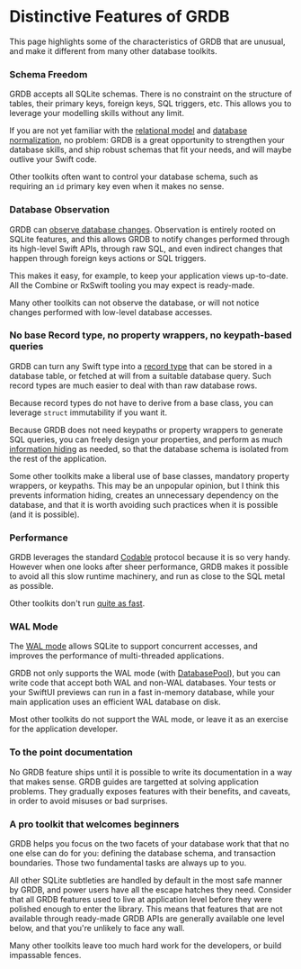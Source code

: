 Distinctive Features of GRDB
============================

This page highlights some of the characteristics of GRDB that are unusual, and make it different from many other database toolkits.

### Schema Freedom

GRDB accepts all SQLite schemas. There is no constraint on the structure of tables, their primary keys, foreign keys, SQL triggers, etc. This allows you to leverage your modelling skills without any limit.

If you are not yet familiar with the [relational model](https://en.wikipedia.org/wiki/Relational_model) and [database normalization](https://en.wikipedia.org/wiki/Database_normalization), no problem: GRDB is a great opportunity to strengthen your database skills, and ship robust schemas that fit your needs, and will maybe outlive your Swift code.

Other toolkits often want to control your database schema, such as requiring an `id` primary key even when it makes no sense.

### Database Observation

GRDB can [observe database changes](../README.md#database-changes-observation). Observation is entirely rooted on SQLite features, and this allows GRDB to notify changes performed through its high-level Swift APIs, through raw SQL, and even indirect changes that happen through foreign keys actions or SQL triggers.

This makes it easy, for example, to keep your application views up-to-date. All the Combine or RxSwift tooling you may expect is ready-made.

Many other toolkits can not observe the database, or will not notice changes performed with low-level database accesses.

### No base Record type, no property wrappers, no keypath-based queries

GRDB can turn any Swift type into a [record type](../README.md#records) that can be stored in a database table, or fetched at will from a suitable database query. Such record types are much easier to deal with than raw database rows.

Because record types do not have to derive from a base class, you can leverage `struct` immutability if you want it.

Because GRDB does not need keypaths or property wrappers to generate SQL queries, you can freely design your properties, and perform as much [information hiding](https://en.wikipedia.org/wiki/Information_hiding) as needed, so that the database schema is isolated from the rest of the application.

Some other toolkits make a liberal use of base classes, mandatory property wrappers, or keypaths. This may be an unpopular opinion, but I think this prevents information hiding, creates an unnecessary dependency on the database, and that it is worth avoiding such practices when it is possible (and it is possible).

### Performance

GRDB leverages the standard [Codable](https://developer.apple.com/documentation/foundation/archives_and_serialization/encoding_and_decoding_custom_types) protocol because it is so very handy. However when one looks after sheer performance, GRDB makes it possible to avoid all this slow runtime machinery, and run as close to the SQL metal as possible.

Other toolkits don't run [quite as fast](https://github.com/groue/GRDB.swift/wiki/Performance).

### WAL Mode

The [WAL mode](https://sqlite.org/wal.html) allows SQLite to support concurrent accesses, and improves the performance of multi-threaded applications.

GRDB not only supports the WAL mode (with [DatabasePool](../README.md#database-pools)), but you can write code that accept both WAL and non-WAL databases. Your tests or your SwiftUI previews can run in a fast in-memory database, while your main application uses an efficient WAL database on disk.

Most other toolkits do not support the WAL mode, or leave it as an exercise for the application developer.

### To the point documentation

No GRDB feature ships until it is possible to write its documentation in a way that makes sense. GRDB guides are targetted at solving application problems. They gradually exposes features with their benefits, and caveats, in order to avoid misuses or bad surprises.

### A pro toolkit that welcomes beginners

GRDB helps you focus on the two facets of your database work that that no one else can do for you: defining the database schema, and transaction boundaries. Those two fundamental tasks are always up to you.

All other SQLite subtleties are handled by default in the most safe manner by GRDB, and power users have all the escape hatches they need. Consider that all GRDB features used to live at application level before they were polished enough to enter the library. This means that features that are not available through ready-made GRDB APIs are generally available one level below, and that you're unlikely to face any wall.

Many other toolkits leave too much hard work for the developers, or build impassable fences.
